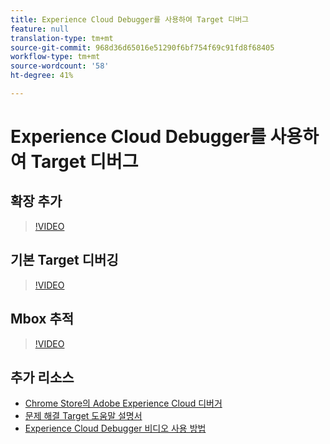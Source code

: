 ```yaml
---
title: Experience Cloud Debugger를 사용하여 Target 디버그
feature: null
translation-type: tm+mt
source-git-commit: 968d36d65016e51290f6bf754f69c91fd8f68405
workflow-type: tm+mt
source-wordcount: '58'
ht-degree: 41%

---
```



# Experience Cloud Debugger를 사용하여 Target 디버그

## 확장 추가

>[!VIDEO](https://video.tv.adobe.com/v/23114/?quality=12)

## 기본 Target 디버깅

>[!VIDEO](https://video.tv.adobe.com/v/23115/?quality=12)

## Mbox 추적

>[!VIDEO](https://video.tv.adobe.com/v/23113/?quality=12)

## 추가 리소스

+ [Chrome Store의 Adobe Experience Cloud 디버거](https://chrome.google.com/webstore/detail/adobe-experience-cloud-de/ocdmogmohccmeicdhlhhgepeaijenapj?hl=en)
+ [문제 해결 Target 도움말 설명서](/help/r-troubleshooting-target/troubleshooting-target.md)
+ [Experience Cloud Debugger 비디오 사용 방법](https://helpx.adobe.com/marketing-cloud-core/kt/using/experience-cloud-debugger-feature-video-use.html)
